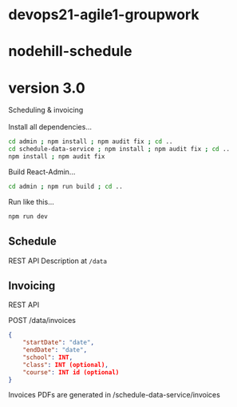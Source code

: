 # devops21-agile1-groupwork

# nodehill-schedule
# version 3.0
Scheduling & invoicing
<br>
<br>
Install all dependencies...
```bash
cd admin ; npm install ; npm audit fix ; cd ..
cd schedule-data-service ; npm install ; npm audit fix ; cd ..
npm install ; npm audit fix
```

Build React-Admin...
```bash
cd admin ; npm run build ; cd ..
```

Run like this...
```bash
npm run dev
```

## Schedule
REST API Description at `/data`

## Invoicing
REST API 

POST /data/invoices

```json
{
    "startDate": "date",
    "endDate": "date",
    "school": INT,
    "class": INT (optional),
    "course": INT id (optional)
}
```

Invoices PDFs are generated in /schedule-data-service/invoices
